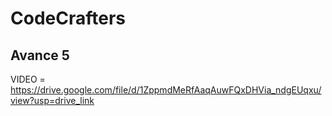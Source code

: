 # CodeCrafters

## Avance 5

VIDEO = https://drive.google.com/file/d/1ZppmdMeRfAaqAuwFQxDHVia_ndgEUqxu/view?usp=drive_link
